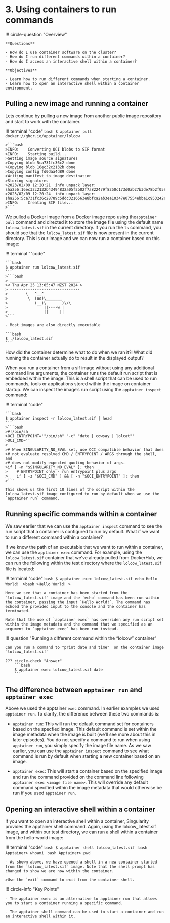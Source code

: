# 3. Using containers to run commands

!!! circle-question "Overview"

    **Questions**

    - How do I use container software on the cluster?
    - How do I run different commands within a container?
    - How do I access an interactive shell within a container?

    **Objectives**

    - Learn how to run different commands when starting a container.
    - Learn how to open an interactive shell within a container environment.


## Pulling a new image and running a container

Lets continue by pulling a new image from another public image repository and start to work with the container.

!!! terminal "code"
    ```bash
    $ apptainer pull docker://ghcr.io/apptainer/lolcow
    ```

    >```bash
    >INFO:    Converting OCI blobs to SIF format
    >INFO:    Starting build...
    >Getting image source signatures
    >Copying blob 5ca731fc36c2 done
    >Copying blob 16ec32c2132b done
    >Copying config fd0daa4d89 done
    >Writing manifest to image destination
    >Storing signatures
    >2023/02/09 12:20:21  info unpack layer: sha256:16ec32c2132b43494832a05f2b02f7a822479f8250c173d0ab27b3de78b2f058
    >2023/02/09 12:20:24  info unpack layer: sha256:5ca731fc36c28789c5ddc3216563e8bfca2ab3ea10347e07554ebba1c953242e
    >INFO:    Creating SIF file...
    >```

We pulled a Docker image from a Docker image repo using the`apptainer pull` command and directed it to store the image file using the default name `lolcow_latest.sif` in the current directory. If you run the `ls` command, you should see that the `lolcow_latest.sif` file is now present in the current directory. This is our image and we can now run a container based on this image:


!!! terminal ""code"

    ```bash
    $ apptainer run lolcow_latest.sif 
    ```
    >```bash
    > _______________________________
    >< Thu Apr 25 13:05:47 NZST 2024 >
    > -------------------------------
    >        \   ^__^
    >         \  (oo)\_______
    >            (__)\       )\/\
    >                ||----w |
    >                ||     ||
    >```

    - Most images are also directly executable 

    ```bash
    $ ./lolcow_latest.sif
    ```

How did the container determine what to do when we ran it?! What did running the container actually do to result in the displayed output?

When you run a container from a sif image without using any additional command line arguments, the container runs the default run script that is embedded within the image. This is a shell script that can be used to run commands, tools or applications stored within the image on container startup. We can inspect the image’s run script using the `apptainer inspect` command:

!!! terminal "code"

    ```bash
    $ apptainer inspect -r lolcow_latest.sif | head
    ```
    >```bash
    >#!/bin/sh
    >OCI_ENTRYPOINT='"/bin/sh" "-c" "date | cowsay | lolcat"'
    >OCI_CMD=''
    >
    ># When SINGULARITY_NO_EVAL set, use OCI compatible behavior that does
    ># not evaluate resolved CMD / ENTRYPOINT / ARGS through the shell, and
    ># does not modify expected quoting behavior of args.
    >if [ -n "$SINGULARITY_NO_EVAL" ]; then
    >    # ENTRYPOINT only - run entrypoint plus args
    >    if [ -z "$OCI_CMD" ] && [ -n "$OCI_ENTRYPOINT" ]; then
    >```

    This shows us the first 10 lines of the script within the lolcow_latest.sif image configured to run by default when we use the `apptainer run` command.


## Running specific commands within a container

We saw earlier that we can use the `apptainer inspect` command to see the run script that a container is configured to run by default. What if we want to run a different command within a container?

If we know the path of an executable that we want to run within a container, we can use the `apptainer exec` command. For example, using the `lolcow_latest.sif` container that we’ve already pulled from  DockerHub, we can run the following within the test directory where the `lolcow_latest.sif` file is located:

!!! terminal "code"
    ```bash
    $ apptainer exec lolcow_latest.sif echo Hello World!
    ```
    >```bash
    >Hello World!
    >```

    Here we see that a container has been started from the `lolcow_latest.sif` image and the `echo` command has been run within the container, passing the input `Hello World!`. The command has echoed the provided input to the console and the container has terminated.

    Note that the use of `apptainer exec` has overriden any run script set within the image metadata and the command that we specified as an argument to `apptainer exec` has been run instead.

!!! question "Running a different command within the “lolcow” container"
  
    Can you run a command to "print date and time"  on the container image `lolcow_latest.sif`

    ??? circle-check "Answer"
        ```bash
        $ apptainer exec lolcow_latest.sif date
        ```

## The difference between `apptainer run` and `apptainer exec`

Above we used the apptainer `exec` command. In earlier examples we used `apptainer run`. To clarify, the difference between these two commands is:

- `apptainer run`: This will run the default command set for containers based on the specfied image. This default command is set within the image metadata when the image is built (we’ll see more about this in later episodes). You do not specify a command to run when using `apptainer run`, you simply specify the image file name. As we saw earlier, you can use the `apptainer inspect` command to see what command is run by default when starting a new container based on an image.

- `apptainer exec`: This will start a container based on the specified image and run the command provided on the command line following `apptainer exec <image file name>`. This will override any default command specified within the image metadata that would otherwise be run if you used `apptainer run`.

## Opening an interactive shell within a container

If you want to open an interactive shell within a container, Singularity provides the apptainer shell command. Again, using the lolcow_latest.sif image, and within our test directory, we can run a shell within a container from the hello-world image:

!!! terminal "code"
    ```bash
    $ apptainer shell lolcow_latest.sif
    ```
    ```bash    
    Apptainer> whoami
    ```
    ```bash
    Apptainer> pwd
    ```

    - As shown above, we have opened a shell in a new container started from the `lolcow_latest.sif` image. Note that the shell prompt has changed to show we are now within the container.

    >Use the `exit` command to exit from the container shell.


!!! circle-info "Key Points"

    - The apptainer exec is an alternative to apptainer run that allows you to start a container running a specific command.

    - The apptainer shell command can be used to start a container and run an interactive shell within it.